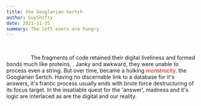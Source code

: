 ```yaml
---
title: the Googlarian Sertch
author: GuyShifty
date: 2021-11-25
summary: The left overs are hungry
---
```

<br>
<style>
    .emphasis{
        color:  red;
    }
</style>
<p style="text-indent: 4rem;">The fragments of code retained their digital liveliness 
and formed bonds much like proteins, .
Janky and awkward, they were unable to process  even a string.
But over time, became a hulking <span class="emphasis">monstrocity</span>.
the Googlarian Sertch. Having no discernable link to a database for it's answers, it's frantic process
usually ends with brute force destructuring of its focus target.
In the insatiable quest for the 'answer', madness and it's logic
are interlaced as are the digital and our reality.</p>